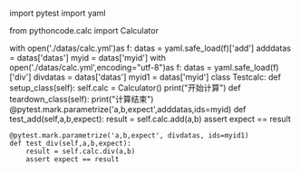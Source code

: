import pytest
import yaml

from pythoncode.calc import Calculator

with open('./datas/calc.yml')as f:
    datas = yaml.safe_load(f)['add']
    adddatas = datas['datas']
    myid = datas['myid']
with open('./datas/calc.yml',encoding="utf-8")as f:
    datas = yaml.safe_load(f)['div']
    divdatas = datas['datas']
    myid1 = datas['myid']
class Testcalc:
    def setup_class(self):
        self.calc = Calculator()
        print("开始计算")
    def teardown_class(self):
        print("计算结束")
    @pytest.mark.parametrize('a,b,expect',adddatas,ids=myid)
    def test_add(self,a,b,expect):
        result = self.calc.add(a,b)
        assert expect == result

    @pytest.mark.parametrize('a,b,expect', divdatas, ids=myid1)
    def test_div(self,a,b,expect):
        result = self.calc.div(a,b)
        assert expect == result















